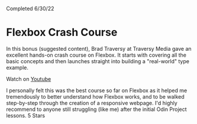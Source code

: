 Completed 6/30/22

# Flexbox Crash Course

In this bonus (suggested content), Brad Traversy at Traversy Media gave an excellent hands-on crash course on Flexbox. It starts with covering all the basic concepts and then launches straight into building a "real-world" type example.

Watch on [Youtube](https://www.youtube.com/watch?v=3YW65K6LcIA)

I personally felt this was the best course so far on Flexbox as it helped me tremendously to better understand how Flexbox works, and to be walked step-by-step through the creation of a responsive webpage. I'd highly recommend to anyone still struggling (like me) after the initial Odin Project lessons. 5 Stars